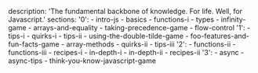 description: 'The fundamental backbone of knowledge. For life. Well, for Javascript.'
sections:
  '0':
    - intro-js
    - basics
    - functions-i
    - types
    - infinity-game
    - arrays-and-equality
    - taking-precedence-game
    - flow-control
  '1':
    - tips-i
    - quirks-i
    - tips-ii
    - using-the-double-tilde-game
    - foo-features-and-fun-facts-game
    - array-methods
    - quirks-ii
    - tips-iii
  '2':
    - functions-ii
    - functions-iii
    - recipes-i
    - in-depth-i
    - in-depth-ii
    - recipes-ii
  '3':
    - async
    - async-tips
    - think-you-know-javascript-game
